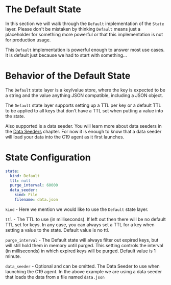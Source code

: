 # The Default State

In this section we will walk through the `Default` implementation of the `State` layer. Please don't be mistaken by 
thinking `Default` means just a placeholder for something more powerful or that this implementation is not for production usage.

This `Default` implementation is powerful enough to answer most use cases. It is default just because we had to start with something...

# Behavior of the Default State
The `Default` state layer is a key/value store, where the key is expected to be a string and the value anything JSON compatible, including a JSON 
object.

The `Default` state layer supports setting up a TTL per key or a default TTL to be applied to all keys that don't have a TTL set when 
putting a value into the state.

Also supported is a data seeder. You will learn more about data seeders in the [Data Seeders] chapter. For now it is enough 
to know that a data seeder will load your data into the C19 agent as it first launches.

# State Configuration
```yaml
state:
  kind: Default
  ttl: null
  purge_interval: 60000
  data_seeder: 
    kind: File
    filename: data.json
```

`kind` - Here we mention we would like to use the `Default` state layer.

`ttl` - The TTL to use (in milliseconds). If left out then there will be no default TTL set for keys. In any case, you can always set a TTL for a 
key when setting a value to the state. Default value is no ttl.

`purge_interval` - The Default state will always filter out expired keys, but will still hold them in memory until purged. This setting controls the 
interval (in milliseconds) in which expired keys will be purged. Default value is 1 minute.

`data_seeder` - Optional and can be omitted. The Data Seeder to use when launching the C19 agent. In the above example we are using a data seeder that loads 
the data from a file named `data.json`

[Data Seeders]: data-seeders.md
